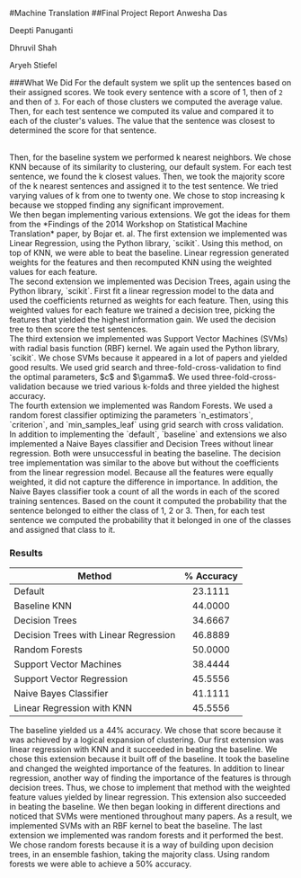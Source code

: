 #Machine Translation
##Final Project Report
Anwesha Das

Deepti Panuganti

Dhruvil Shah

Aryeh Stiefel

###What We Did
For the default system we split up the sentences based on their assigned scores. We took every sentence with a score of $1$, then of `2` and then of `3`. For each of those clusters we computed the average value. Then, for each test sentence we computed its value and compared it to each of the cluster's values. The value that the sentence was closest to determined the score for that sentence.

<br/>
Then, for the baseline system we performed k nearest neighbors. We chose KNN because of its similarity to clustering, our default system. For each test sentence, we found the k closest values. Then, we took the majority score of the k nearest sentences and assigned it to the test sentence. We tried varying values of k from one to twenty one. We chose to stop increasing k because we stopped finding any significant improvement.

<br/>
We then began implementing various extensions. We got the ideas for them from the *Findings of the 2014 Workshop on Statistical Machine Translation* paper, by Bojar et. al. The first extension we implemented was Linear Regression, using the Python library, `scikit`. Using this method, on top of KNN, we were able to beat the baseline. Linear regression generated weights for the features and then recomputed KNN using the weighted values for each feature.

<br/>
The second extension we implemented was Decision Trees, again using the Python library, `scikit`.  First fit a linear regression model to the data and used the coefficients returned as weights for each feature. Then, using this weighted values for each feature we trained a decision tree, picking the features that yielded the highest information gain. We used the decision tree to then score the test sentences.

<br/>
The third extension we implemented was Support Vector Machines (SVMs) with radial basis function (RBF) kernel. We again used the Python library, `scikit`. We chose SVMs because it appeared in a lot of papers and yielded good results. We used grid search and three-fold-cross-validation to find the optimal parameters, $c$ and $\gamma$. We used three-fold-cross-validation because we tried various k-folds and three yielded the highest accuracy.

<br/>
The fourth extension we implemented was Random Forests. We used a random forest classifier optimizing the parameters `n_estimators`, `criterion`, and `min_samples_leaf` using grid search with cross validation.

<br/>
In addition to implementing the `default`, `baseline` and extensions we also implemented a Naive Bayes classifier and Decision Trees without linear regression. Both were unsuccessful in beating the baseline. The decision tree implementation was similar to the above but without the coefficients from the linear regression model. Because all the features were equally weighted, it did not capture the difference in importance. In addition, the Naive Bayes classifier took a count of all the words in each of the scored training sentences. Based on the count it computed the probability that the sentence belonged to either the class of 1, 2 or 3. Then, for each test sentence we computed the probability that it belonged in one of the classes and assigned that class to it.

### Results
|                 Method                	| % Accuracy 	|
|-------------------------------------	|:----------:	|
| Default                               	|   23.1111  	|
| Baseline KNN                          	|   44.0000  	|
| Decision Trees                        	|   34.6667  	|
| Decision Trees with Linear Regression 	|   46.8889  	|
| Random Forests                        	|   50.0000  	|
| Support Vector Machines               	|   38.4444  	|
| Support Vector Regression             	|   45.5556      	|
| Naive Bayes Classifier                	|   41.1111  	|
| Linear Regression with KNN            	|   45.5556  	|

The baseline yielded us a 44% accuracy. We chose that score because it was achieved by a logical expansion of clustering. Our first extension was linear regression with KNN and it succeeded in beating the baseline. We chose this extension because it built off of the baseline. It took the baseline and changed the weighted importance of the features. In addition to linear regression, another way of finding the importance of the features is through decision trees. Thus, we chose to implement that method with the weighted feature values yielded by linear regression. This extension also succeeded in beating the baseline. We then began looking in different directions and noticed that SVMs were mentioned throughout many papers. As a result, we implemented SVMs with an RBF kernel to beat the baseline. The last extension we implemented was random forests and it performed the best. We chose random forests because it is a way of building upon decision trees, in an ensemble fashion, taking the majority class. Using random forests we were able to achieve a 50% accuracy.